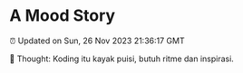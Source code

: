 # A Mood Story

⏰ Updated on Sun, 26 Nov 2023 21:36:17 GMT

💭 Thought: Koding itu kayak puisi, butuh ritme dan inspirasi.

